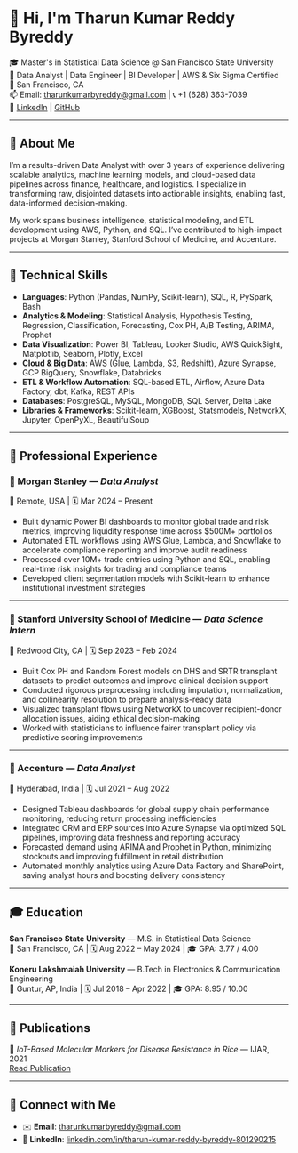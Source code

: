 # 👋 Hi, I'm Tharun Kumar Reddy Byreddy

🎓 Master's in Statistical Data Science @ San Francisco State University  
💼 Data Analyst | Data Engineer | BI Developer | AWS & Six Sigma Certified  
📍 San Francisco, CA  
📫 Email: tharunkumarbyreddy@gmail.com | 📞 +1 (628) 363-7039  
🔗 [LinkedIn](https://www.linkedin.com/in/tharun-kumar-reddy-byreddy-801290215/) | [GitHub](https://github.com/TharunByreddy/Tharun-Kumar-Reddy-Byreddy)

---

## 🚀 About Me

I’m a results-driven Data Analyst with over 3 years of experience delivering scalable analytics, machine learning models, and cloud-based data pipelines across finance, healthcare, and logistics. I specialize in transforming raw, disjointed datasets into actionable insights, enabling fast, data-informed decision-making.

My work spans business intelligence, statistical modeling, and ETL development using AWS, Python, and SQL. I’ve contributed to high-impact projects at Morgan Stanley, Stanford School of Medicine, and Accenture.

---

## 🧠 Technical Skills

- **Languages**: Python (Pandas, NumPy, Scikit-learn), SQL, R, PySpark, Bash  
- **Analytics & Modeling**: Statistical Analysis, Hypothesis Testing, Regression, Classification, Forecasting, Cox PH, A/B Testing, ARIMA, Prophet  
- **Data Visualization**: Power BI, Tableau, Looker Studio, AWS QuickSight, Matplotlib, Seaborn, Plotly, Excel  
- **Cloud & Big Data**: AWS (Glue, Lambda, S3, Redshift), Azure Synapse, GCP BigQuery, Snowflake, Databricks  
- **ETL & Workflow Automation**: SQL-based ETL, Airflow, Azure Data Factory, dbt, Kafka, REST APIs  
- **Databases**: PostgreSQL, MySQL, MongoDB, SQL Server, Delta Lake  
- **Libraries & Frameworks**: Scikit-learn, XGBoost, Statsmodels, NetworkX, Jupyter, OpenPyXL, BeautifulSoup  

---

## 💼 Professional Experience

### 🏢 Morgan Stanley — *Data Analyst*  
📍 Remote, USA | 🗓️ Mar 2024 – Present  
- Built dynamic Power BI dashboards to monitor global trade and risk metrics, improving liquidity response time across $500M+ portfolios  
- Automated ETL workflows using AWS Glue, Lambda, and Snowflake to accelerate compliance reporting and improve audit readiness  
- Processed over 10M+ trade entries using Python and SQL, enabling real-time risk insights for trading and compliance teams  
- Developed client segmentation models with Scikit-learn to enhance institutional investment strategies  

---

### 🏥 Stanford University School of Medicine — *Data Science Intern*  
📍 Redwood City, CA | 🗓️ Sep 2023 – Feb 2024  
- Built Cox PH and Random Forest models on DHS and SRTR transplant datasets to predict outcomes and improve clinical decision support  
- Conducted rigorous preprocessing including imputation, normalization, and collinearity resolution to prepare analysis-ready data  
- Visualized transplant flows using NetworkX to uncover recipient-donor allocation issues, aiding ethical decision-making  
- Worked with statisticians to influence fairer transplant policy via predictive scoring improvements  

---

### 🚛 Accenture — *Data Analyst*  
📍 Hyderabad, India | 🗓️ Jul 2021 – Aug 2022  
- Designed Tableau dashboards for global supply chain performance monitoring, reducing return processing inefficiencies  
- Integrated CRM and ERP sources into Azure Synapse via optimized SQL pipelines, improving data freshness and reporting accuracy  
- Forecasted demand using ARIMA and Prophet in Python, minimizing stockouts and improving fulfillment in retail distribution  
- Automated monthly analytics using Azure Data Factory and SharePoint, saving analyst hours and boosting delivery consistency  

---

## 🎓 Education

**San Francisco State University** — M.S. in Statistical Data Science  
📍 San Francisco, CA | 🗓️ Aug 2022 – May 2024 | 🎓 GPA: 3.77 / 4.00  

**Koneru Lakshmaiah University** — B.Tech in Electronics & Communication Engineering  
📍 Guntur, AP, India | 🗓️ Jul 2018 – Apr 2022 | 🎓 GPA: 8.95 / 10.00  

---

## 📄 Publications

📘 *IoT-Based Molecular Markers for Disease Resistance in Rice* — IJAR, 2021  
[Read Publication](#)

---

## 🔗 Connect with Me

- ✉️ **Email**: tharunkumarbyreddy@gmail.com  
- 🔗 **LinkedIn**: [linkedin.com/in/tharun-kumar-reddy-byreddy-801290215](https://www.linkedin.com/in/tharun-kumar-reddy-byreddy-801290215)  

